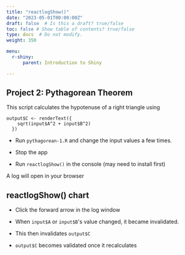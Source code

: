 ```yaml
---
title: "reactlogShow()"
date: "2023-05-01T00:00:00Z"
draft: false  # Is this a draft? true/false
toc: false # Show table of contents? true/false
type: docs  # Do not modify.
weight: 350

menu:
  r-shiny:
      parent: Introduction to Shiny

---
```


## Project 2: Pythagorean Theorem

This script calculates the hypotenuse of a right triangle using 
```
output$C <- renderText({
    sqrt(input$A^2 + input$B^2)
  })
```

- Run `pythagorean-1.R` and change the input values a few times.

- Stop the app

- Run `reactlogShow()` in the console (may need to install first)

A log will open in your browser


## reactlogShow() chart

- Click the forward arrow in the log window

- When `input$A` or `input$B`'s value changed, it became invalidated.

- This then invalidates `output$C`

- `output$C` becomes validated once it recalculates
